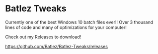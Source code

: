 # Batlez Tweaks
Currently one of the best Windows 10 batch files ever!! Over 3 thousand lines of code and many of optimizations for your computer!

Check out my Releases to download!

https://github.com/Batlez/Batlez-Tweaks/releases
